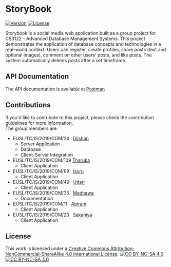 # StoryBook 

[![Version](https://img.shields.io/badge/version-1.0-brightgreen.svg)](https://pypi.org/project/ad-topic-recommender/)
[![License](https://img.shields.io/badge/license-CC%20BY--NC--SA%204.0-blue.svg)](https://creativecommons.org/licenses/by-nc-sa/4.0/)

Storybook is a social media web application built as a group project for CS3122 - Advanced Database Management Systems. This project demonstrates the application of database concepts and technologies in a real-world context. Users can register, create profiles, share posts (text and optional images), comment on other users' posts, and like posts. The system automatically deletes posts after a set timeframe. 

## API Documentation

The API documentation is available at [Postman](https://www.postman.com/karunarathne/workspace/storybook/overview)

## Contributions

If you'd like to contribute to this project, please check the contribution guidelines for more information.  
The group members are: 
- EUSL/TC/IS/2019/COM/24&nbsp;&nbsp;  [Dilshan](https://github.com/dilshankarunarathne)
  - Server Application 
  - Database
  - Client-Server Integration
- EUSL/TC/IS/2019/COM/109 [Tharuka](https://github.com/NadeeTharuka)
  - Client Application
- EUSL/TC/IS/2019/COM/69&nbsp;&nbsp; [Isuru](https://github.com/isurudayananda)
  - Client Application
- EUSL/TC/IS/2019/COM/49&nbsp;&nbsp; [Udari](https://github.com/UdariAdhikaram)
  - Client Application
- EUSL/TC/IS/2019/COM/35&nbsp;&nbsp; [Madhawa](https://github.com/MadhawaRathnayaka)
  - Documentation
- EUSL/TC/IS/2019/COM/11&nbsp;&nbsp; [Abiram]()
  - Client Application
- EUSL/TC/IS/2019/COM/23&nbsp;&nbsp; [Sakaniya](https://github.com/sakapanchu)
  - Client Application

## License

This work is licensed under a
[Creative Commons Attribution-NonCommercial-ShareAlike 4.0 International License][cc-by-nc-sa].
[![CC BY-NC-SA 4.0][cc-by-nc-sa-shield]][cc-by-nc-sa]  
[![CC BY-NC-SA 4.0][cc-by-nc-sa-image]][cc-by-nc-sa] 

[cc-by-nc-sa]: http://creativecommons.org/licenses/by-nc-sa/4.0/
[cc-by-nc-sa-image]: https://licensebuttons.net/l/by-nc-sa/4.0/88x31.png
[cc-by-nc-sa-shield]: https://img.shields.io/badge/License-CC%20BY--NC--SA%204.0-lightgrey.svg
